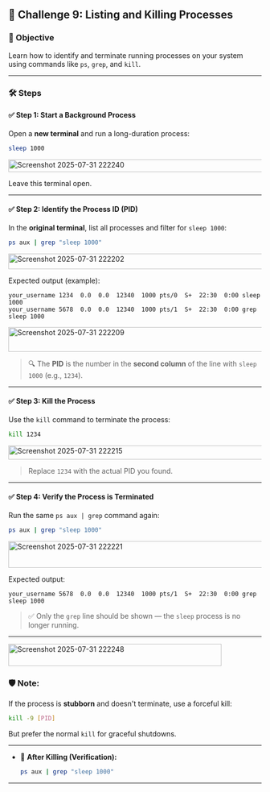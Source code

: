 ## 🎯 Challenge 9: Listing and Killing Processes

### 🧠 Objective
Learn how to identify and terminate running processes on your system using commands like `ps`, `grep`, and `kill`.

---

### 🛠️ Steps

#### ✅ Step 1: Start a Background Process
Open a **new terminal** and run a long-duration process:
```bash
sleep 1000
```

<img width="558" height="25" alt="Screenshot 2025-07-31 222240" src="https://github.com/user-attachments/assets/bbde4685-7654-4e53-847a-9311a393de77" />

Leave this terminal open.

---

#### ✅ Step 2: Identify the Process ID (PID)
In the **original terminal**, list all processes and filter for `sleep 1000`:
```bash
ps aux | grep "sleep 1000"
```

<img width="885" height="31" alt="Screenshot 2025-07-31 222202" src="https://github.com/user-attachments/assets/8143a9d3-ddf9-4912-a34d-d0846e146ad7" />

Expected output (example):
```
your_username 1234  0.0  0.0  12340  1000 pts/0  S+  22:30  0:00 sleep 1000
your_username 5678  0.0  0.0  12340  1000 pts/1  S+  22:30  0:00 grep sleep 1000
```

<img width="1236" height="49" alt="Screenshot 2025-07-31 222209" src="https://github.com/user-attachments/assets/6db4a3ff-d7b8-4fa2-8748-0aaeb5584480" />

> 🔍 The **PID** is the number in the **second column** of the line with `sleep 1000` (e.g., `1234`).

---

#### ✅ Step 3: Kill the Process
Use the `kill` command to terminate the process:
```bash
kill 1234
```

<img width="711" height="28" alt="Screenshot 2025-07-31 222215" src="https://github.com/user-attachments/assets/e93dd1c2-0a98-4cbf-a49c-c1c932b35f5f" />

> Replace `1234` with the actual PID you found.

---

#### ✅ Step 4: Verify the Process is Terminated
Run the same `ps aux | grep` command again:
```bash
ps aux | grep "sleep 1000"
```

<img width="1271" height="53" alt="Screenshot 2025-07-31 222221" src="https://github.com/user-attachments/assets/bacd5589-ce84-4222-b075-955ab2228d4d" />

Expected output:
```
your_username 5678  0.0  0.0  12340  1000 pts/1  S+  22:30  0:00 grep sleep 1000
```
> ✅ Only the `grep` line should be shown — the `sleep` process is no longer running.

---

<img width="424" height="44" alt="Screenshot 2025-07-31 222248" src="https://github.com/user-attachments/assets/b9ca3d58-f80f-443e-bdde-fc7806845692" />


### 🛡️ Note:
If the process is **stubborn** and doesn't terminate, use a forceful kill:
```bash
kill -9 [PID]
```
But prefer the normal `kill` for graceful shutdowns.

---


- 🧼 **After Killing (Verification):**
  ```bash
  ps aux | grep "sleep 1000"
  ```

---
